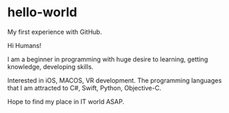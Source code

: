 # hello-world

My first experience with GitHub.

Hi Humans!

I am a beginner in programming with huge desire to learning, getting knowledge, developing skills.

Interested in iOS, MACOS, VR development. The programming languages that I am attracted to C#, Swift, Python, Objective-C.

Hope to find my place in IT world ASAP.
